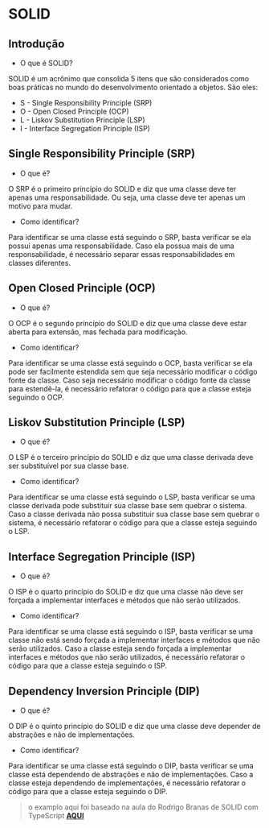 # SOLID

## Introdução

* O que é SOLID?

SOLID é um acrônimo que consolida 5 itens que são considerados como boas práticas no mundo do desenvolvimento orientado a objetos. São eles:

* S - Single Responsibility Principle (SRP)
* O - Open Closed Principle (OCP)
* L - Liskov Substitution Principle (LSP)
* I - Interface Segregation Principle (ISP)

## Single Responsibility Principle (SRP)

* O que é?

O SRP é o primeiro princípio do SOLID e diz que uma classe deve ter apenas uma responsabilidade. Ou seja, uma classe deve ter apenas um motivo para mudar. 

* Como identificar?

Para identificar se uma classe está seguindo o SRP, basta verificar se ela possui apenas uma responsabilidade. Caso ela possua mais de uma responsabilidade, é necessário separar essas responsabilidades em classes diferentes.

## Open Closed Principle (OCP)

* O que é?

O OCP é o segundo princípio do SOLID e diz que uma classe deve estar aberta para extensão, mas fechada para modificação.  

* Como identificar?

Para identificar se uma classe está seguindo o OCP, basta verificar se ela pode ser facilmente estendida sem que seja necessário modificar o código fonte da classe. Caso seja necessário modificar o código fonte da classe para estendê-la, é necessário refatorar o código para que a classe esteja seguindo o OCP.

## Liskov Substitution Principle (LSP) 

* O que é?

O LSP é o terceiro princípio do SOLID e diz que uma classe derivada deve ser substituível por sua classe base. 

* Como identificar?

Para identificar se uma classe está seguindo o LSP, basta verificar se uma classe derivada pode substituir sua classe base sem quebrar o sistema. Caso a classe derivada não possa substituir sua classe base sem quebrar o sistema, é necessário refatorar o código para que a classe esteja seguindo o LSP.

## Interface Segregation Principle (ISP)

* O que é?

O ISP é o quarto princípio do SOLID e diz que uma classe não deve ser forçada a implementar interfaces e métodos que não serão utilizados. 

* Como identificar?

Para identificar se uma classe está seguindo o ISP, basta verificar se uma classe não está sendo forçada a implementar interfaces e métodos que não serão utilizados. Caso a classe esteja sendo forçada a implementar interfaces e métodos que não serão utilizados, é necessário refatorar o código para que a classe esteja seguindo o ISP.

## Dependency Inversion Principle (DIP)

* O que é?

O DIP é o quinto princípio do SOLID e diz que uma classe deve depender de abstrações e não de implementações. 

* Como identificar?

Para identificar se uma classe está seguindo o DIP, basta verificar se uma classe está dependendo de abstrações e não de implementações. Caso a classe esteja dependendo de implementações, é necessário refatorar o código para que a classe esteja seguindo o DIP.

> o examplo aqui foi baseado na aula do Rodrigo Branas de SOLID com TypeScript **[AQUI](https://youtube.com/watch?v=899Qa6sQcRc)**


